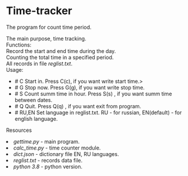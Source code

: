 <H1>Time-tracker</H1>

<p>The program for count time period.</p>
<p>
The main purpose, time tracking.<br>
Functions:<br>
Record the start and end time during the day.<br>
Counting the total time in a specified period.<br>
All records in file <i>reglist.txt</i>.<br>
Usage: <ul>
	 <li># C 	Start in. Press C(c), if you want write start time.>
	 <li># G 	Stop now. Press G(g), if you want write stop time.
	 <li># S 	Count summ time in hour. Press S(s) , if you want summ time between dates.
	 <li># Q 	Quit. Press Q(q) , if you want exit from program.
	 <li># RU,EN 	Set language in reglist.txt. RU - for russian, EN(default) - for english language.
    </ul>
 </p>
 
 <p>Resources<br>
 <li> <i>gettime.py</i> - main program.
 <li> <i>calc_time.py</i> - time counter module.
 <li> <i>dict.json</i> - dictionary file EN, RU languages.
 <li> <i>reglist.txt</i> - records data file.
 <li> <i>python 3.8</i> - python version.
 </p>
